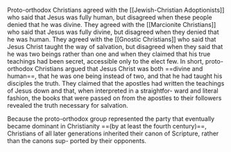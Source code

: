 
Proto-orthodox Christians agreed with the
[[Jewish-Christian Adoptionists]] who said that Jesus was fully
human, but disagreed when these people
denied that he was divine. They agreed with
the [[Marcionite Christians]] who said that Jesus was fully
divine, but disagreed when they denied that he
was human. They agreed with the [[Gnostic Christians]]
who said that Jesus Christ taught the way of
salvation, but disagreed when they said that
he was two beings rather than one and when
they claimed that his true teachings had been
secret, accessible only to the elect few. In
short, proto-orthodox Christians argued that
Jesus Christ was both ==divine and human==, that he
was one being instead of two, and that he had
taught his disciples the truth. They claimed that
the apostles had written the teachings of Jesus
down and that, when interpreted in a straightfor-
ward and literal fashion, the books that were
passed on from the apostles to their followers
revealed the truth necessary for salvation.

Because the proto-orthodox group represented
the party that eventually became dominant in
Christianity ==(by at least the fourth century)==,
Christians of all later generations inherited their
canon of Scripture, rather than the canons sup-
ported by their opponents.
